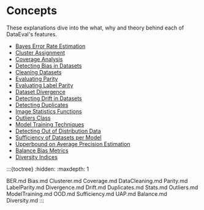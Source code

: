Concepts
========

These explanations dive into the what, why and theory behind each of DataEval's features.

- [Bayes Error Rate Estimation](BER.md)
- [Cluster Assignment](Clusterer.md)
- [Coverage Analysis](Coverage.md)
- [Detecting Bias in Datasets](Bias.md)
- [Cleaning Datasets](DataCleaning.md)
- [Evaluating Parity](Parity.md)
- [Evaluating Label Parity](LabelParity.md)
- [Dataset Divergence](Divergence.md)
- [Detecting Drift in Datasets](Drift.md)
- [Detecting Duplicates](Duplicates.md)
- [Image Statistics Functions](Stats.md)
- [Outliers Class](Outliers.md)
- [Model Training Techniques](ModelTraining.md)
- [Detecting Out of Distribution Data](OOD.md)
- [Sufficiency of Datasets per Model](Sufficiency.md)
- [Upperbound on Average Precision Estimation](UAP.md)
- [Balance Bias Metrics](Balance.md)
- [Diversity Indices](Diversity.md)


:::{toctree}
:hidden:
:maxdepth: 1

BER.md
Bias.md
Clusterer.md
Coverage.md
DataCleaning.md
Parity.md
LabelParity.md
Divergence.md
Drift.md
Duplicates.md
Stats.md
Outliers.md
ModelTraining.md
OOD.md
Sufficiency.md
UAP.md
Balance.md
Diversity.md
:::